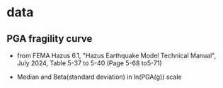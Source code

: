 # data

## PGA fragility curve

 - from FEMA Hazus 6.1, "Hazus Earthquake Model Technical Manual", July 2024, Table 5-37 to 5-40 (Page 5-68 to5-71)

 - Median and Beta(standard deviation) in ln(PGA(g)) scale

